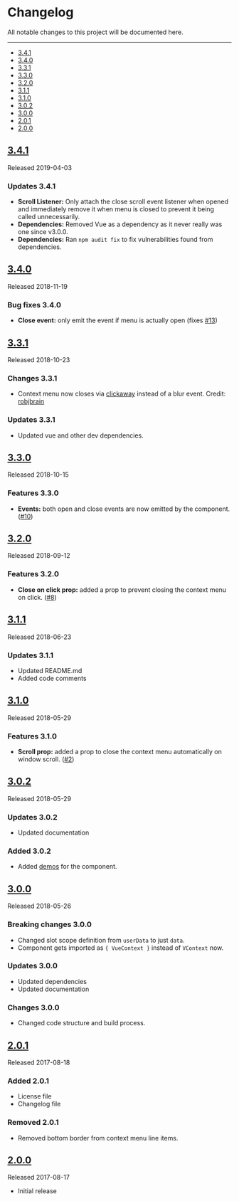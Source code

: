 # Changelog

All notable changes to this project will be documented here.

---

- [3.4.1](#3.4.1)
- [3.4.0](#3.4.0)
- [3.3.1](#3.3.1)
- [3.3.0](#3.3.0)
- [3.2.0](#3.2.0)
- [3.1.1](#3.1.1)
- [3.1.0](#3.1.0)
- [3.0.2](#3.0.2)
- [3.0.0](#3.0.0)
- [2.0.1](#2.0.1)
- [2.0.0](#2.0.0)

<a name="3.4.1"></a>
## [3.4.1](https://github.com/rawilk/vue-context/releases/tag/3.4.1)

Released 2019-04-03

### Updates 3.4.1
- **Scroll Listener:** Only attach the close scroll event listener when opened and immediately remove it when menu is closed
to prevent it being called unnecessarily. 
- **Dependencies:** Removed Vue as a dependency as it never really was one since v3.0.0.
- **Dependencies:** Ran `npm audit fix` to fix vulnerabilities found from dependencies.

<a name="3.4.0"></a>
## [3.4.0](https://github.com/rawilk/vue-context/releases/tag/3.4.0)

Released 2018-11-19

### Bug fixes 3.4.0
- **Close event:** only emit the event if menu is actually open (fixes [#13](https://github.com/rawilk/vue-context/issues/13))

<a name="3.3.1"></a>
## [3.3.1](https://github.com/rawilk/vue-context/releases/tag/3.3.1)

Released 2018-10-23

### Changes 3.3.1
- Context menu now closes via [clickaway](https://github.com/simplesmiler/vue-clickaway) instead of a blur event. Credit: [robjbrain](https://github.com/robjbrain)

### Updates 3.3.1
- Updated vue and other dev dependencies.

<a name="3.3.0"></a>
## [3.3.0](https://github.com/rawilk/vue-context/releases/tag/3.3.0)

Released 2018-10-15

### Features 3.3.0
- **Events:** both open and close events are now emitted by the component. ([#10](https://github.com/rawilk/vue-context/issues/10))

<a name="3.2.0"></a>
## [3.2.0](https://github.com/rawilk/vue-context/releases/tag/3.2.0)

Released 2018-09-12

### Features 3.2.0
- **Close on click prop:** added a prop to prevent closing the context menu on click. ([#8](https://github.com/rawilk/vue-context/issues/8))

<a name="3.1.1"></a>
## [3.1.1](https://github.com/rawilk/vue-context/releases/tag/3.1.1)

Released 2018-06-23

### Updates 3.1.1
- Updated README.md
- Added code comments

<a name="3.1.0"></a>
## [3.1.0](https://github.com/rawilk/vue-context/releases/tag/3.1.0)

Released 2018-05-29

### Features 3.1.0
- **Scroll prop:** added a prop to close the context menu automatically on window scroll. ([#2](https://github.com/rawilk/vue-context/issues/2))

<a name="3.0.2"></a>
## [3.0.2](https://github.com/rawilk/vue-context/releases/tag/3.0.2)

Released 2018-05-29

### Updates 3.0.2
- Updated documentation

### Added 3.0.2
- Added [demos](https://vue-context.randallwilk.com) for the component.

<a name="3.0.0"></a>
## [3.0.0](https://github.com/rawilk/vue-context/releases/tag/3.0.0)

Released 2018-05-26

### Breaking changes 3.0.0
- Changed slot scope definition from `userData` to just `data`.
- Component gets imported as `{ VueContext }` instead of `VContext` now.

### Updates 3.0.0
- Updated dependencies
- Updated documentation

### Changes 3.0.0
- Changed code structure and build process.

<a name="2.0.1"></a>
## [2.0.1](https://github.com/rawilk/vue-context/releases/tag/2.0.1)

Released 2017-08-18

### Added 2.0.1
- License file
- Changelog file

### Removed 2.0.1
- Removed bottom border from context menu line items.

<a name="2.0.0"></a>
## [2.0.0](https://github.com/rawilk/vue-context/releases/tag/2.0.0)

Released 2017-08-17

- Initial release